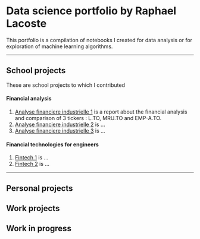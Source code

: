 # Data science portfolio by Raphael Lacoste
This portfolio is a compilation of notebooks I created for data analysis or for exploration of machine learning algorithms.
***

## School projects
These are school projects to which I contributed

#### Financial analysis
1. [Analyse financiere industrielle 1](Projects/Analyse_financiere_industrielle_1.pdf) is a report about the financial analysis and comparison of 3 tickers : L.TO, MRU.TO and EMP-A.TO. 
2. [Analyse financiere industrielle 2](Projects/Analyse_financiere_industrielle_2.pdf) is ...
3. [Analyse financiere industrielle 3](Projects/Analyse_financiere_industrielle_3.pdf) is ...

#### Financial technologies for engineers
1. [Fintech 1](Projects/Fintech_1.ipynb) is ...
2. [Fintech 2](Projects/Fintech_2.ipynb) is ...
***

## Personal projects

## Work projects

## Work in progress
